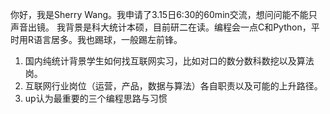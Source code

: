 你好，我是Sherry Wang。我申请了3.15日6:30的60min交流，想问问能不能只声音出镜。
我背景是科大统计本硕，目前研二在读。编程会一点C和Python，平时用R语言居多。我也踢球，一般踢左前锋。

1. 国内纯统计背景学生如何找互联网实习，比如对口的数分数科数挖以及算法岗。
2. 互联网行业岗位（运营，产品，数据与算法）各自职责以及可能的上升路径。
3. up认为最重要的三个编程思路与习惯